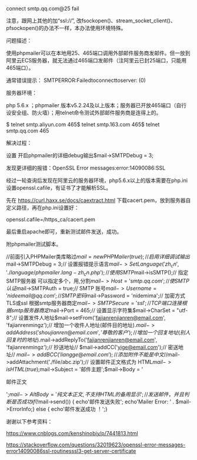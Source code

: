 connect smtp.qq.com@25 fail





注意，跟网上其他的加“ssl://”, 改fsockopen()、stream_socket_client()、pfsockopen()的办法不一样，本办法使用环境特殊。



问题描述：



使用phpmailer可以在本地用25、465端口调用外部邮件服务商发邮件。但一放到阿里云ECS服务器，就无法通过465端口发邮件（注阿里云已封25端口，只能用465端口）。



通常错误提示： SMTPERROR:Failedtoconnecttoserver: (0)



服务器环境：



php 5.6.x ；phpmailer 版本v5.2.24及以上版本；服务器已开放465端口（自行设安全组、防火墙）；用telnet命令测试外部邮件服务商是连得上的。



$ telnet smtp.aliyun.com 465$ telnet smtp.163.com 465$ telnet smtp.qq.com 465



解决过程：



设置 开启phpmailer的详细debug输出$mail->SMTPDebug = 3;



发现更详细的报错：OpenSSL Error messages:error:14090086:SSL



经过一轮查询后发现在阿里云的服务器环境，php5.6.x以上的版本需要在php.ini设置openssl.cafile，有证书了才能解析SSL。



先在 https://curl.haxx.se/docs/caextract.html 下载cacert.pem，放到服务器自定义路径，再在php.ini设置好：



openssl.cafile=/https_ca/cacert.pem



最后重启apache即可，重新测试邮件发送，成功。



附phpmailer测试脚本。



//前面引入PHPMailer类库略过$mail = new PHPMailer(true);  // 启用详细调试输出$mail->SMTPDebug = 3;// 设置报错提示语言$mail->SetLanguage('zh_cn','./language/phpmailer.lang-zh_cn.php');// 使用SMTP$mail->isSMTP();// 指定SMTP服务器 可以指定多个，用,分割$mail->Host = 'smtp.qq.com';// 使SMTP认证$mail->SMTPAuth = true;// SMTP 账号$mail->Username = 'nideemail@qq.com';// SMTP 密码$mail->Password = 'nidemima';// 加密方式 TLS或ssl 根据smtp服务器商定$mail->SMTPSecure = 'ssl';// TCP端口连接 根据smtp服务器商定$mail->Port = 465;// 设置显示字符集$mail->CharSet = "utf-8";// 设置发件人地址$mail->setFrom('fajianrenjianren@email.com', 'fajianrenmingz');// 增加一个收件人地址(邮件目的地址).$mail->addAddress('shoujianren@email.com', '尊敬的客户');// 增加一个回复地址(别人回复时的地址).$mail->addReplyTo('fajianrenjianren@email.com', 'fajianrenmingz');// 抄送地址// $mail->addCC('yige@email.com');// 密送地址// $mail->addBCC('liangge@email.com');// 添加附件 不能是中文//$mail->addAttachment('./file/abc.zip');// 设置邮件正文格式为 HTML$mail->isHTML(true);$mail->Subject = '邮件主题';$mail->Body = '



邮件正文



';$mail->AltBody = '纯文本正文,不支持HTML的备用显示';//发送邮件， 并且判断是否成功if(!$mail->send()) {  echo'邮件发送失败';  echo'Mailer Error: ' . $mail->ErrorInfo;} else {  echo'邮件发送成功 ！';}



谢谢以下参考资料：



https://www.cnblogs.com/kenshinobiy/p/7441813.html



https://stackoverflow.com/questions/32019623/openssl-error-messages-error14090086ssl-routinesssl3-get-server-certificate